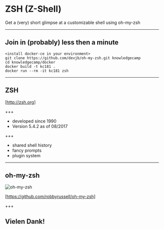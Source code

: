 # ZSH (Z-Shell) 

Get a (very) short glimpse at a customizable shell using oh-my-zsh

---

## Join in (probably) less then a minute

	<install docker-ce in your environment>
	git clone https://github.com/devjb/oh-my-zsh.git knowledgecamp
	cd knowledgecamp/docker
	docker build -t kc181 .
	docker run --rm -it kc181 zsh

---

## ZSH

[http://zsh.org]

+++

- developed since 1990
- Version 5.4.2 as of 08/2017

+++

- shared shell history
- fancy prompts
- plugin system

---

## oh-my-zsh

![oh-my-zsh](https://camo.githubusercontent.com/5c385f15f3eaedb72cfcfbbaf75355b700ac0757/68747470733a2f2f73332e616d617a6f6e6177732e636f6d2f6f686d797a73682f6f682d6d792d7a73682d6c6f676f2e706e67)

[https://github.com/robbyrussell/oh-my-zsh]

+++



## Vielen Dank!

